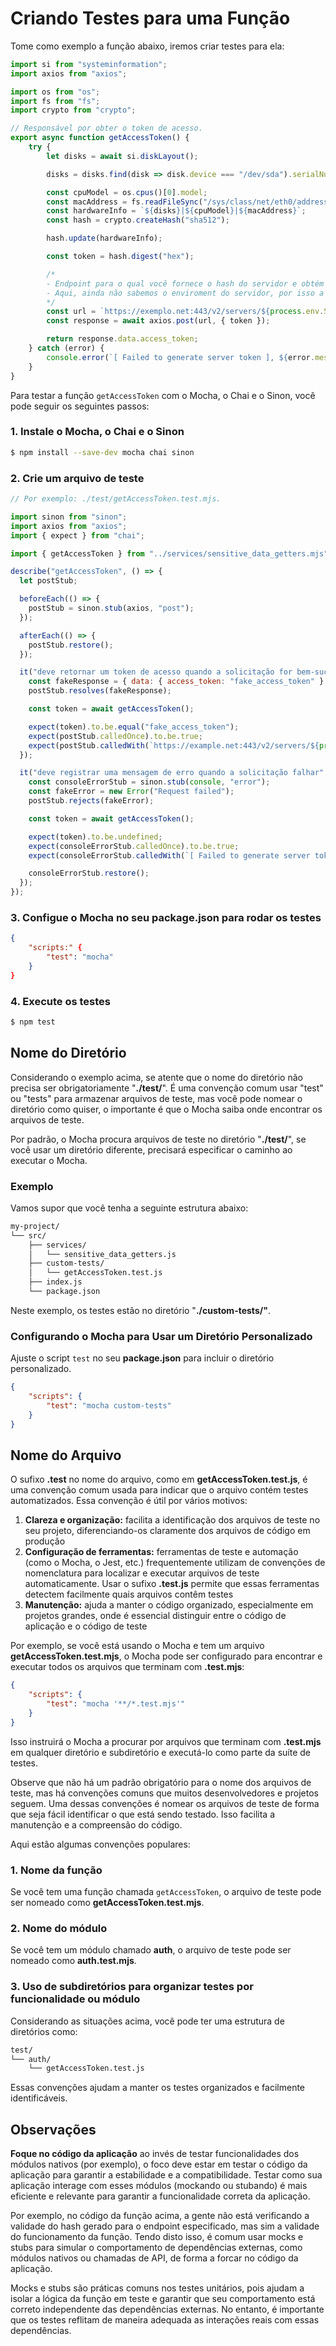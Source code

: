 # Criando Testes para uma Função

Tome como exemplo a função abaixo, iremos criar testes para ela:

```JavaScript
import si from "systeminformation";
import axios from "axios";

import os from "os";
import fs from "fs";
import crypto from "crypto";

// Responsável por obter o token de acesso.
export async function getAccessToken() {
    try {
        let disks = await si.diskLayout();

        disks = disks.find(disk => disk.device === "/dev/sda").serialNum;

        const cpuModel = os.cpus()[0].model;
        const macAddress = fs.readFileSync("/sys/class/net/eth0/address", "utf8").trim();
        const hardwareInfo = `${disks}|${cpuModel}|${macAddress}`;
        const hash = crypto.createHash("sha512");

        hash.update(hardwareInfo);

        const token = hash.digest("hex");

        /*
        - Endpoint para o qual você fornece o hash do servidor e obtém um token de acesso
        - Aqui, ainda não sabemos o enviroment do servidor, por isso a URL não pode ser dinâmica
        */
        const url = `https://exemplo.net:443/v2/servers/${process.env.SERVER_ID}/auth`;
        const response = await axios.post(url, { token });

        return response.data.access_token;
    } catch (error) {
        console.error(`[ Failed to generate server token ], ${error.message}`);
    }
}
```

Para testar a função `getAccessToken` com o Mocha, o Chai e o Sinon, você pode seguir os seguintes passos:

### 1. Instale o Mocha, o Chai e o Sinon

```Bash
$ npm install --save-dev mocha chai sinon
```

### 2. Crie um arquivo de teste

```JavaScript
// Por exemplo: ./test/getAccessToken.test.mjs.

import sinon from "sinon";
import axios from "axios";
import { expect } from "chai";

import { getAccessToken } from "../services/sensitive_data_getters.mjs";

describe("getAccessToken", () => {
  let postStub;

  beforeEach(() => {
    postStub = sinon.stub(axios, "post");
  });

  afterEach(() => {
    postStub.restore();
  });

  it("deve retornar um token de acesso quando a solicitação for bem-sucedida", async () => {
    const fakeResponse = { data: { access_token: "fake_access_token" } };
    postStub.resolves(fakeResponse);

    const token = await getAccessToken();

    expect(token).to.be.equal("fake_access_token");
    expect(postStub.calledOnce).to.be.true;
    expect(postStub.calledWith(`https://example.net:443/v2/servers/${process.env.SERVER_ID}/auth`)).to.be.true;
  });

  it("deve registrar uma mensagem de erro quando a solicitação falhar", async () => {
    const consoleErrorStub = sinon.stub(console, "error");
    const fakeError = new Error("Request failed");
    postStub.rejects(fakeError);

    const token = await getAccessToken();

    expect(token).to.be.undefined;
    expect(consoleErrorStub.calledOnce).to.be.true;
    expect(consoleErrorStub.calledWith(`[ Failed to generate server token ], ${fakeError.message}`)).to.be.true;

    consoleErrorStub.restore();
  });
});
```

### 3. Configue o Mocha no seu package.json para rodar os testes

```JSON
{
    "scripts:" {
        "test": "mocha"
    }
}
```

### 4. Execute os testes

```Bash
$ npm test
```

## Nome do Diretório

Considerando o exemplo acima, se atente que o nome do diretório não precisa ser obrigatoriamente "**./test/**". É uma convenção comum usar "test" ou "tests" para armazenar arquivos de teste, mas você pode nomear o diretório como quiser, o importante é que o Mocha saiba onde encontrar os arquivos de teste.

Por padrão, o Mocha procura arquivos de teste no diretório "**./test/**", se você usar um diretório diferente, precisará especificar o caminho ao executar o Mocha.

### Exemplo

Vamos supor que você tenha a seguinte estrutura abaixo:

```Bash
my-project/
└── src/
    ├── services/
    │   └── sensitive_data_getters.js
    ├── custom-tests/
    │   └── getAccessToken.test.js
    ├── index.js
    └── package.json
```

Neste exemplo, os testes estão no diretório "**./custom-tests/"**.

### Configurando o Mocha para Usar um Diretório Personalizado

Ajuste o script `test` no seu **package.json** para incluir o diretório personalizado.

```JSON
{
    "scripts": {
        "test": "mocha custom-tests"
    }
}
```

## Nome do Arquivo

O sufixo **.test** no nome do arquivo, como em **getAccessToken.test.js**, é uma convenção comum usada para indicar que o arquivo contém testes automatizados. Essa convenção é útil por vários motivos:

1. **Clareza e organização:** facilita a identificação dos arquivos de teste no seu projeto, diferenciando-os claramente dos arquivos de código em produção
2. **Configuração de ferramentas:** ferramentas de teste e automação (como o Mocha, o Jest, etc.) frequentemente utilizam de convenções de nomenclatura para localizar e executar arquivos de teste automaticamente. Usar o sufixo **.test.js** permite que essas ferramentas detectem facilmente quais arquivos contêm testes
3. **Manutenção:** ajuda a manter o código organizado, especialmente em projetos grandes, onde é essencial distinguir entre o código de aplicação e o código de teste

Por exemplo, se você está usando o Mocha e tem um arquivo **getAccessToken.test.mjs**, o Mocha pode ser configurado para encontrar e executar todos os arquivos que terminam com **.test.mjs**:

```JSON
{
    "scripts": {
        "test": "mocha '**/*.test.mjs'"
    }
}
```

Isso instruirá o Mocha a procurar por arquivos que terminam com **.test.mjs** em qualquer diretório e subdiretório e executá-lo como parte da suíte de testes.

Observe que não há um padrão obrigatório para o nome dos arquivos de teste, mas há convenções comuns que muitos desenvolvedores e projetos seguem. Uma dessas convenções é nomear os arquivos de teste de forma que seja fácil identificar o que está sendo testado. Isso facilita a manutenção e a compreensão do código.

Aqui estão algumas convenções populares:

### 1. Nome da função

Se você tem uma função chamada `getAccessToken`, o arquivo de teste pode ser nomeado como **getAccessToken.test.mjs**.

### 2. Nome do módulo

Se você tem um módulo chamado **auth**, o arquivo de teste pode ser nomeado como **auth.test.mjs**.

### 3. Uso de subdiretórios para organizar testes por funcionalidade ou módulo

Considerando as situações acima, você pode ter uma estrutura de diretórios como:

```Bash
test/
└── auth/
    └── getAccessToken.test.js
```

Essas convenções ajudam a manter os testes organizados e facilmente identificáveis.

## Observações

**Foque no código da aplicação** ao invés de testar funcionalidades dos módulos nativos (por exemplo), o foco deve estar em testar o código da aplicação para garantir a estabilidade e a compatibilidade. Testar como sua aplicação interage com esses módulos (mockando ou stubando) é mais eficiente e relevante para garantir a funcionalidade correta da aplicação.

Por exemplo, no código da função acima, a gente não está verificando a validade do hash gerado para o endpoint especificado, mas sim a validade do funcionamento da função. Tendo disto isso, é comum usar mocks e stubs para simular o comportamento de dependências externas, como módulos nativos ou chamadas de API, de forma a forcar no código da aplicação.

Mocks e stubs são práticas comuns nos testes unitários, pois ajudam a isolar a lógica da função em teste e garantir que seu comportamento está correto independente das dependências externas. No entanto, é importante que os testes reflitam de maneira adequada as interações reais com essas dependências.